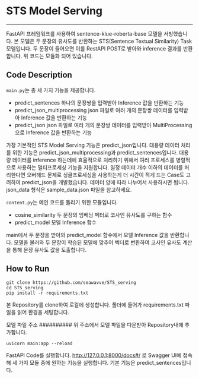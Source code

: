 # STS Model Serving
-----
FastAPI 프레임워크를 사용하여 sentence-klue-roberta-base 모델을 서빙했습니다. 본 모델은 두 문장의 유사도를 반환하는 STS(Sentence Textual Similarity) Task 모델입니다. 두 문장이 들어오면 이를 RestAPI POST로 받아와 inference 결과를 반환합니다. 위 코드는 모듈화 되어 있습니다.

## Code Description
`main.py`는 총 세 가지 기능을 제공합니다.
- predict_sentences
  하나의 문장쌍을 입력받아 Inference 값을 반환하는 기능
- predict_json_multiprocessing
  json 파일로 여러 개의 문장쌍 데이터를 입력받아 Inference 값을 반환하는 기능
- predict_json
  json 파일로 여러 개의 문장쌍 데이터를 입력받아 MultiProcessing으로 Inference 값을 반환하는 기능

가장 기본적인 STS Model Serving 기능은 predict_json입니다. 
대용량 데이터 처리를 위한 기능은 predict_json_multiprocessing과 predict_sentences입니다. 대용량 데이터를 inference 하는데에 효율적으로 처리하기 위해서 여러 프로세스를 병렬적으로 사용하는 멀티프로세싱 기능을 지원합니다. 일정 데이터 개수 이하의 데이터를 처리한다면 오버헤드 문제로 싱글프로세싱을 사용하는게 더 시간이 적게 드는 Case도 고려하여 predict_json을 개발했습니다. 데이터 양에 따라 나누어서 사용하시면 됩니다. json_data 형식은 sample_data.json 파일을 참고하세요.

`content.py`는 메인 코드를 돌리기 위한 모듈입니다.
- cosine_similarity
  두 문장의 임베딩 벡터로 코사인 유사도를 구하는 함수 
- predict_model
  모델 Inference 함수

main에서 두 문장을 받아와 predict_model 함수에서 모델 Inference 값을 반환합니다. 모델을 불러와 두 문장이 학습된 모델에 맞추어 벡터로 변환하여 코사인 유사도 계산을 통해 문장 유사도 값을 도출합니다.

## How to Run

``` 
git clone https://github.com/seawavve/STS_serving
cd STS_serving
pip install -r requirements.txt
```
본 Repository를 clone하여 로컬에 생성합니다. 폴더에 들어가 requirements.txt 파일을 읽어 환경을 세팅합니다.

모델 파일 주소 ##########
위 주소에서 모델 파일을 다운받아 Repository내에 추가합니다.



```
uvicorn main:app --reload
```
FastAPI Code를 실행합니다. http://127.0.0.1:8000/docs#/ 로 Swagger UI에 접속해 세 가지 모듈 중에 원하는 기능을 실행합니다. 기본 기능은 predict_sentences입니다.




